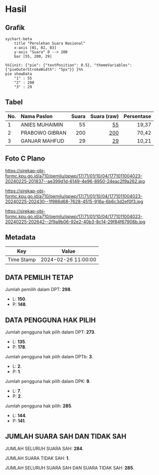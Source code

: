 # Hasil

## Grafik

```mermaid
xychart-beta
    title "Perolehan Suara Nasional"
    x-axis [01, 02, 03]
    y-axis "Suara" 0 --> 200
    bar [55, 200, 29]
```

```mermaid
%%{init: {"pie": {"textPosition": 0.5}, "themeVariables": {"pieOuterStrokeWidth": "5px"}} }%%
pie showData
    "1" : 55
    "2" : 200
    "3" : 29
```

## Tabel

| No. | Nama Paslon    | Suara | Suara (raw) | Persentase |
|:--- |:-------------- | -----:| -----------:| ----------:|
| 1   | ANIES MUHAIMIN | 55    | [55][p-1]   | 19,37      |
| 2   | PRABOWO GIBRAN | 200   | [200][p-2]  | 70,42      |
| 3   | GANJAR MAHFUD  | 29    | [29][p-3]   | 10,21      |


[p-1]: https://github.com/gigit-pemilu/pemilu-2024/blob/main/pilpres/hitung-suara/sub/17-bengkulu/sub/71-kota-bengkulu/sub/01-selebar/sub/1004-bumi-ayu/sub/023-tps/sub/paslon-1.txt
[p-2]: https://github.com/gigit-pemilu/pemilu-2024/blob/main/pilpres/hitung-suara/sub/17-bengkulu/sub/71-kota-bengkulu/sub/01-selebar/sub/1004-bumi-ayu/sub/023-tps/sub/paslon-2.txt
[p-3]: https://github.com/gigit-pemilu/pemilu-2024/blob/main/pilpres/hitung-suara/sub/17-bengkulu/sub/71-kota-bengkulu/sub/01-selebar/sub/1004-bumi-ayu/sub/023-tps/sub/paslon-3.txt

## Foto C Plano

https://sirekap-obj-formc.kpu.go.id/a710/pemilu/ppwp/17/71/01/10/04/1771011004023-20240225-201837--ae399d1d-6149-4e96-8950-24eac2f9a262.jpg

https://sirekap-obj-formc.kpu.go.id/a710/pemilu/ppwp/17/71/01/10/04/1771011004023-20240225-202430--1f986d68-7628-4515-916a-6b6c3d2ef0f3.jpg

https://sirekap-obj-formc.kpu.go.id/a710/pemilu/ppwp/17/71/01/10/04/1771011004023-20240225-202642--2f9a9b06-92e2-40b3-8c14-29f84f67908b.jpg


## Metadata

| Key        | Value               |
| ---------- | ------------------- |
| Time Stamp | 2024-02-26 11:00:00 |


## DATA PEMILIH TETAP

Jumlah pemilih dalam DPT: **298**.
 * L: **150**.
 * P: **148**.

## DATA PENGGUNA HAK PILIH

Jumlah pengguna hak pilih dalam DPT: **273**.
 * L: **135**.
 * P: **178**.

Jumlah pengguna hak pilih dalam DPTb: **3**.
 * L: **2**.
 * P: **1**.

Jumlah pengguna hak pilih dalam DPK: **9**.
 * L: **7**.
 * P: **2**.

Jumlah pengguna hak pilih: **285**.
 * L: **144**.
 * P: **141**.

## JUMLAH SUARA SAH DAN TIDAK SAH

JUMLAH SELURUH SUARA SAH: **284**.

JUMLAH SUARA TIDAK SAH: **1**.

JUMLAH SELURUH SUARA SAH DAN SUARA TIDAK SAH: **285**.


